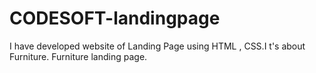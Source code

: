 # CODESOFT-landingpage
 I have developed website of Landing Page using HTML , CSS.I t's about Furniture. Furniture landing page.
